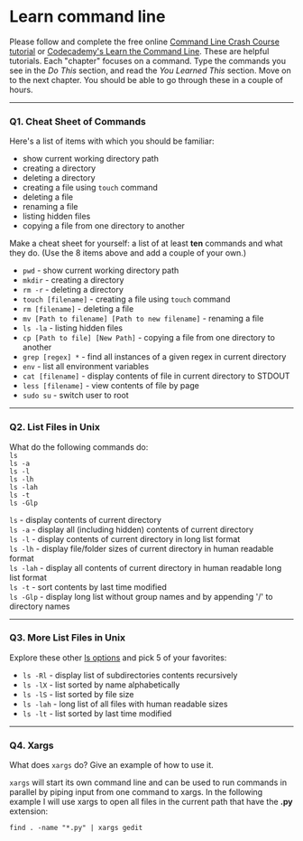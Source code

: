 # Learn command line

Please follow and complete the free online [Command Line Crash Course
tutorial](https://web.archive.org/web/20160708171659/http://cli.learncodethehardway.org/book/) or [Codecademy's Learn the Command Line](https://www.codecademy.com/learn/learn-the-command-line). These are helpful tutorials. Each "chapter" focuses on a command. Type the commands you see in the _Do This_ section, and read the _You Learned This_ section. Move on to the next chapter. You should be able to go through these in a couple of hours.

---

### Q1.  Cheat Sheet of Commands  

Here's a list of items with which you should be familiar:  
* show current working directory path
* creating a directory
* deleting a directory
* creating a file using `touch` command
* deleting a file
* renaming a file
* listing hidden files
* copying a file from one directory to another

Make a cheat sheet for yourself: a list of at least **ten** commands and what they do.  (Use the 8 items above and add a couple of your own.)  

* `pwd` - show current working directory path
* `mkdir` - creating a directory
* `rm -r` - deleting a directory
* `touch [filename]` - creating a file using `touch` command
* `rm [filename]` - deleting a file
* `mv [Path to filename] [Path to new filename]` - renaming a file
* `ls -la` - listing hidden files
* `cp [Path to file] [New Path]` - copying a file from one directory to another
* `grep [regex] *` - find all instances of a given regex in current directory
* `env` - list all environment variables
* `cat [filename]` - display contents of file in current directory to STDOUT
* `less [filename]` - view contents of file by page
* `sudo su` - switch user to root

---

### Q2.  List Files in Unix   

What do the following commands do:  
`ls`  
`ls -a`  
`ls -l`  
`ls -lh`  
`ls -lah`  
`ls -t`  
`ls -Glp`  

`ls` - display contents of current directory  
`ls -a` - display all (including hidden) contents of current directory  
`ls -l` - display contents of current directory in long list format  
`ls -lh` - display file/folder sizes of current directory in human readable format  
`ls -lah` - display all contents of current directory in human readable long list format  
`ls -t`  - sort contents by last time modified  
`ls -Glp` - display long list without group names and by appending '/' to directory names  

---

### Q3.  More List Files in Unix  

Explore these other [ls options](http://www.techonthenet.com/unix/basic/ls.php) and pick 5 of your favorites:

* `ls -Rl` - display list of subdirectories contents recursively
* `ls -lX` - list sorted by name alphabetically
* `ls -lS` - list sorted by file size
* `ls -lah` - long list of all files with human readable sizes
* `ls -lt` - list sorted by last time modified

---

### Q4.  Xargs   

What does `xargs` do? Give an example of how to use it.

`xargs` will start its own command line and can be used to run commands in parallel by piping input from one command 
to xargs. In the following example I will use xargs to open all files in the current path that have the **.py** extension:  

`find . -name "*.py" | xargs gedit`

 

